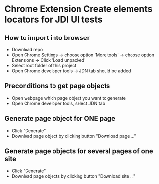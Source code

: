 # Chrome Extension Create elements locators for JDI UI tests

## How to import into browser
* Download repo
* Open Chrome Settings -> choose option 'More tools' -> choose option Extensions -> Click 'Load unpacked'
* Select root folder of this project
* Open Chrome developer tools -> JDN tab should be added

## Preconditions to get page objects
* Open webpage which page object you want to generate
* Open Chrome developer tools, select JDN tab

## Generate page object for ONE page
* Click "Generate"
* Download page object by clicking button "Download page ..."

## Generate page objects for several pages of one site
* Click "Generate"
* Download page objects by clicking button "Download site ..."
